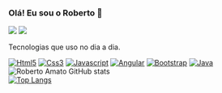 ### Olá! Eu sou o Roberto 🤚


 <a href="https://wa.me/5511962060007"><img
            src="https://img.shields.io/badge/WhatsApp-25D366?style=flat&logo=whatsapp&logoColor=white"></a>
<a href = "mailto:robertoamatoz@gmail.com"><img src="https://img.shields.io/badge/Gmail-EA4335?style=flat&logo=gmail&logoColor=white target=_blank"></a>

Tecnologias que uso no dia a dia.

[![Html5](https://img.shields.io/badge/HTML5-E34F26?style=flat&logo=html5&logoColor=white)]()
[![Css3](	https://img.shields.io/badge/CSS-563d7c?&style=flat&logo=css3&logoColor=white)]()
[![Javascript](	https://img.shields.io/badge/JavaScript-F7DF1E?style=flat&logo=javascript&logoColor=black)]()
[![Angular](	https://img.shields.io/badge/Angular-0F0F11?style=flat&logo=angular&logoColor=white)]()
[![Bootstrap](https://img.shields.io/badge/Bootstrap-7952B3?style=flat&logo=bootstrap&logoColor=white)]()
[![Java](https://img.shields.io/badge/Java-ED8B00?style=flat&logo=openjdk&logoColor=white)]()<br>
![Roberto Amato GitHub stats](https://github-readme-stats.vercel.app/api?username=robertoamato&show_icons=true&theme=synthwave)<br>
[![Top Langs](https://github-readme-stats.vercel.app/api/top-langs/?username=robertoamato&layout=donut)](https://github.com/anuraghazra/github-readme-stats)





